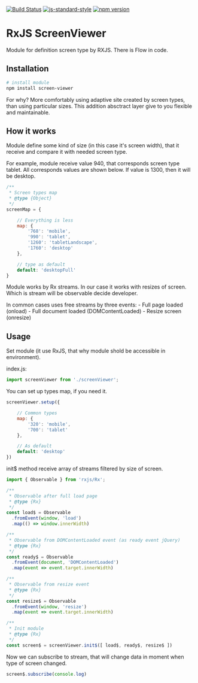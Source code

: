 [![Build Status](https://travis-ci.org/RGRU/ScreenViewer.svg?branch=master)](https://travis-ci.org/RGRU/ScreenViewer)
[![js-standard-style](https://img.shields.io/badge/code%20style-standard-brightgreen.svg)](http://standardjs.com)
[![npm version](https://badge.fury.io/js/screen-viewer.svg)](https://badge.fury.io/js/screen-viewer)

# RxJS ScreenViewer
Module for definition screen type by RXJS. There is Flow in code.

## Installation
``` bash
# install module
npm install screen-viewer
```

For why? More comfortably using adaptive site created by screen types, than using particular sizes. This addition absctract layer give to you flexible and maintainable.

## How it works
Module define some kind of size (in this case it's screen width), that it receive and compare it with needed screen type.

For example, module receive value 940, that corresponds screen type tablet. All corresponds values are shown below. If value is 1300, then it will be desktop.

```js
/**
 * Screen types map
 * @type {Object}
 */
screenMap = {

    // Everything is less
    map: {
        '768': 'mobile',
        '990': 'tablet',
        '1260': 'tabletLandscape',
        '1760': 'desktop'
    },

    // type as default
    default: 'desktopFull'
}
```

Module works by Rx streams. In our case it works with resizes of screen. Which is stream will be observable decide developer.

In common cases uses free streams by three events:
    - Full page loaded (onload)
    - Full document loaded (DOMContentLoaded)
    - Resize screen (onresize)

## Usage
Set module (it use RxJS, that why module shold be accessible in environment).

index.js:

```js
import screenViewer from './screenViewer';
```

You can set up types map, if you need it.

```js
screenViewer.setup({

    // Common types
    map: {
        '320': 'mobile',
        '700': 'tablet'
    },

    // As default
    default: 'desktop'
})
```

init$ method receive array of streams filtered by size of screen.

```js
import { Observable } from 'rxjs/Rx';

/**
 * Observable after full load page
 * @type {Rx}
 */
const load$ = Observable
  .fromEvent(window, 'load')
  .map(() => window.innerWidth)

/**
 * Observable from DOMContentLoaded event (as ready event jQuery)
 * @type {Rx}
 */
const ready$ = Observable
  .fromEvent(document, 'DOMContentLoaded')
  .map(event => event.target.innerWidth)

/**
 * Observable from resize event
 * @type {Rx}
 */
const resize$ = Observable
  .fromEvent(window, 'resize')
  .map(event => event.target.innerWidth)

/**
 * Init module
 * @type {Rx}
 */
const screen$ = screenViewer.init$([ load$, ready$, resize$ ])
```

Now we can subscribe to stream, that will change data in moment when type of screen changed.

```js
screen$.subscribe(console.log)
```
